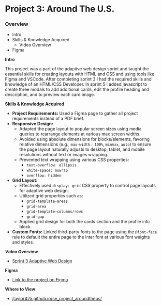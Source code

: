 # Project 3: Around The U.S.

### Overview

- Intro
- Skills & Knowledge Acquired
  - Video Overview
- Figma

**Intro**

This project was a part of the adaptive web design sprint and taught the essential skills for creating layouts with HTML and CSS and using tools like Figma and VSCode. After completing sprint 3 I had the required skills and knowledge of an HTML/CSS Developer. In sprint 5 I added javascript to create three modals to add additional cards, edit the profile heading and description, and to preview each card image.

**Skills & Knowledge Acquired**

- **Project Requirements:** Used a Figma page to gather all project requirements instead of a PDF brief.
- **Responsive Design:**
  - Adapted the page layout to popular screen sizes using media queries to rearrange elements at various max screen widths.
  - Avoided using absolute dimensions for blocks/elements, favoring relative dimensions (e.g., `max-width: 100%`, `minmax`, `auto`) to ensure the page layout naturally adjusts to desktop, tablet, and mobile resolutions without text or images wrapping.
  - Prevented text wrapping using various CSS properties:
    - `text-overflow: ellipsis`
    - `white-space: nowrap`
    - `overflow: hidden`
- **Grid Layout:**
  - Effectively used `display: grid` CSS property to control page layouts for adaptive web design.
  - Utilized grid properties such as:
    - `grid-template-areas`
    - `grid-area`
    - `grid-template-columns/rows`
    - `grid-gap`
  - Applied grid design for both the cards section and the profile info block.
- **Custom Fonts:** Linked third-party fonts to the page using the `@font-face` rule to default the entire page to the Inter font at various font weights and styles.

**_Video Overview_**

- [Sprint 3 Adaptive Web Design](https://drive.google.com/file/d/1Ev3vJV2izzspqkZs6YHLTAJiBuLa4AWK/view?usp=sharing)

**Figma**

- [Link to the project on Figma](https://www.figma.com/file/ii4xxsJ0ghevUOcssTlHZv/Sprint-3%3A-Around-the-US?node-id=0%3A1)

**Where to View**

- [jtaylor425.github.io/se_project_aroundtheus/](https://jtaylor425.github.io/se_project_aroundtheus/)
